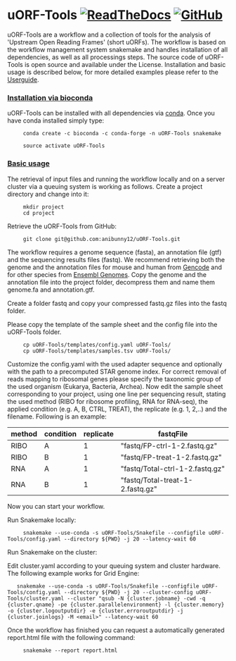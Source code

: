 # uORF-Tools [![ReadTheDocs](https://readthedocs.org/projects/uorf-tools/badge/?version=latest)](https://uorf-tools.readthedocs.io/en/v1.0.1/) [![GitHub](https://img.shields.io/github/tag/anibunny12/uORF-Tools.svg)](https://github.com/anibunny12/uORF-Tools)
uORF-Tools are a workflow and a collection of tools for the analysis of 'Upstream Open Reading Frames' (short uORFs).
The workflow is based on the workflow management system snakemake and handles installation of all dependencies,
as well as all processings steps. The source code of uORF-Tools is open source and available under the  License.
Installation and basic usage is described below, for more detailed examples please refer to the [Userguide](https://uorf-tools.readthedocs.io/en/latest/index.html).

### <u>Installation via bioconda</u>

uORF-Tools can be installed with all dependencies via [conda](https://conda.io/docs/install/quick.html). Once you have conda installed simply type:

         conda create -c bioconda -c conda-forge -n uORF-Tools snakemake 
         
         source activate uORF-Tools

### <u>Basic usage</u>

The retrieval of input files and running the workflow locally and on a server cluster via a queuing system is
working as follows. Create a project directory and change into it:

         mkdir project
         cd project

Retrieve the uORF-Tools from GitHub:

         git clone git@github.com:anibunny12/uORF-Tools.git

The workflow requires a genome sequence (fasta), an annotation file (gtf) and the sequencing results files (fastq).
We recommend retrieving both the genome and the annotation files for mouse and human from [Gencode](https://www.gencodegenes.org/releases/current.html) and for other species from [Ensembl Genomes](http://ensemblgenomes.org/).
Copy the genome and the annotation file into the project folder, decompress them and name them genome.fa and annotation.gtf.

Create a folder fastq and copy your compressed fastq.gz files into the fastq folder.

Please copy the template of the sample sheet and the config file into the uORF-Tools folder.

         cp uORF-Tools/templates/config.yaml uORF-Tools/
         cp uORF-Tools/templates/samples.tsv uORF-Tools/
       
Customize the config.yaml with the used adapter sequence and optionally with the path to a precomputed
STAR genome index. For correct removal of reads mapping to ribosomal genes please specify the taxonomic group of
the used organism (Eukarya, Bacteria, Archea).
Now edit the sample sheet corresponding to your project, using one line per sequencing result, stating the used
method (RIBO for ribosome profiling, RNA for RNA-seq), the applied condition (e.g. A, B, CTRL, TREAT), the replicate (e.g. 1, 2,..) and the filename. Following is an example:

|method|	condition |replicate|	fastqFile                 |
|------|-----------|---------|--------------------------------|
|RIBO  |	A         |        1|"fastq/FP-ctrl-1-2.fastq.gz"    |
|RIBO  |	B         |        1|"fastq/FP-treat-1-2.fastq.gz"   |
|RNA   |	A         |        1|"fastq/Total-ctrl-1-2.fastq.gz" |
|RNA   |	B         |        1|"fastq/Total-treat-1-2.fastq.gz"|

Now you can start your workflow.

Run Snakemake locally:

         snakemake --use-conda -s uORF-Tools/Snakefile --configfile uORF-Tools/config.yaml --directory ${PWD} -j 20 --latency-wait 60 
         

Run Snakemake on the cluster:

Edit cluster.yaml according to your queuing system and cluster hardware. The following example works for Grid Engine:

       snakemake --use-conda -s uORF-Tools/Snakefile --configfile uORF-Tools/config.yaml --directory ${PWD} -j 20 --cluster-config uORF-Tools/cluster.yaml --cluster "qsub -N {cluster.jobname} -cwd -q {cluster.qname} -pe {cluster.parallelenvironment} -l {cluster.memory} -o {cluster.logoutputdir} -e {cluster.erroroutputdir} -j {cluster.joinlogs} -M <email>" --latency-wait 60 

Once the workflow has finished you can request a automatically generated report.html file with the following command:
         
         snakemake --report report.html
